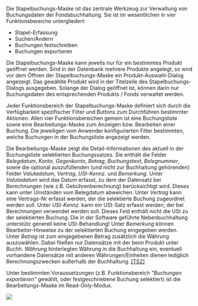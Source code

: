 Die Stapelbuchungs-Maske ist das zentrale Werkzeug zur Verwaltung von Buchungsdaten der Fondsbuchhaltung. Sie ist im wesentlichen in vier Funktionsbereiche
untergliedert:

*   Stapel-Erfassung
*   Suchen/Ändern
*   Buchungen festschreiben
*   Buchungen exportieren

Die Stapelbuchungs-Maske kann jeweils nur für ein bestimmtes Produkt geöffnet werden. Sind in der Datenbank mehrere Produkte angelegt, so wird
vor dem Öffnen der Stapelbuchungs-Maske ein Produkt-Auswahl-Dialog angezeigt. Das gewählte Produkt wird in der Titelzeile des
Stapelbuchungs-Dialogs ausgegeben. Solange der Dialog geöffnet ist, können darin nur Buchungsdaten des entsprechenden Produkts / Fonds verwaltet
werden.

Jeder Funktionsbereich der Stapelbuchungs-Maske definiert sich durch die Verfügbarkeit spezifischer Filter und Buttons zum Durchführen bestimmter
Aktionen. Allen vier Funktionsbereichen gemein ist eine Buchungsliste sowie eine Bearbeitungs-Maske zum Anzeigen bzw. Bearbeiten einer Buchung. Die
jeweiligen vom Anwender konfigurierten Filter bestimmten, welche Buchungen in der Buchungsliste angezeigt werden.

Die Bearbeitungs-Maske zeigt die Detail-Informationen des aktuell in der Buchungsliste selektierten Buchungssatzes. Sie enthält die Felder	_Belegdatum_, _Konto_, _Gegenkonto_, _Betrag_, _Buchungstext_, _Belegnummer_, sowie die optional
auszufüllenden (und nicht zur Buchhaltung gehörenden) Felder _Valutadatum_, _Vertrag_, _USt-Kennz._ und _Bemerkung_.
Unter _Valutadatum_ wird das Datum erfasst, zu dem der Datensatz bei Berechnungen (wie z.B. Gebührenberechnung) berücksichtigt wird.
Dieses kann unter Umständen vom Belegdatum abweichen. Unter _Vertrag_ kann eine Vertrags-Nr erfasst werden, der die selektierte Buchung
zugeordnet werden soll. Unter _USt-Kennz._ kann ein USt-Satz erfasst werden, der bei Berechnungen verwendet werden soll. Dieses Feld enthält
nicht die USt zu der selektierten Buchung. Die in der Software geführte Nebenbuchhaltung unterstütz generell keine USt-Behandlung! Unter	_Bemerkung_ können Bearbeiter-Hinweise zu der selektierten Buchung eingegeben werden. Unter _Betrag_ ist zum eingegebenen Betrag
zusätzlich die Währung auszuwählen.
Dabei fließen nur Datensätze mit der beim Produkt unter _Buchh. Währung_ hinterlegten Währung in die Buchhaltung ein,
eventuell vorhandene Datensätze mit anderen Währungen/Einheiten dienen lediglich Berechnungszwecken außerhalb der Buchhaltung.
[[TS2]](C:/src/EAWin/Docu/eAgentur.NET%20Handbuch/Handbuch_Neu_2.htm#_msocom_2)

Unter bestimmten Voraussetzungen (z.B. Funktionsbereich _"Buchungen exportieren"_ gewählt, oder festgeschriebene Buchung selektiert) ist die
Bearbeitungs-Maske im Read-Only-Modus.

![](img/clip_image079.png)

